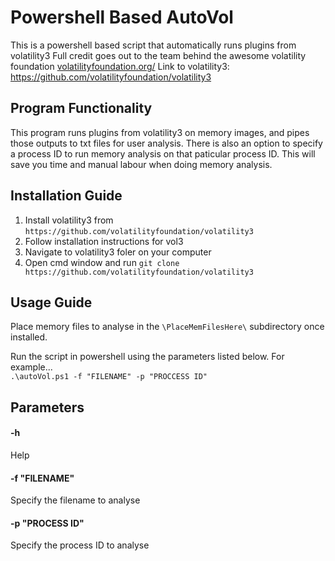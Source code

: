 # Powershell Based AutoVol
This is a powershell based script that automatically runs plugins from volatility3
Full credit goes out to the team behind the awesome volatility foundation [volatilityfoundation.org/](https://www.volatilityfoundation.org/)
Link to volatility3: https://github.com/volatilityfoundation/volatility3

## Program Functionality
This program runs plugins from volatility3 on memory images, and pipes those outputs to txt files for user analysis. There is also an option to specify a process ID to run memory analysis on that paticular process ID. This will save you time and manual labour when doing memory analysis.

## Installation Guide
1. Install volatility3 from `https://github.com/volatilityfoundation/volatility3`
2. Follow installation instructions for vol3
3. Navigate to volatility3 foler on your computer
4. Open cmd window and run 
``` git clone https://github.com/volatilityfoundation/volatility3 ```

## Usage Guide
Place memory files to analyse in the `\PlaceMemFilesHere\` subdirectory once installed. 

Run the script in powershell using the parameters listed below. For example... <br />
``` .\autoVol.ps1 -f "FILENAME" -p "PROCCESS ID" ```

## Parameters
#### -h
Help
#### -f "FILENAME"
Specify the filename to analyse
#### -p "PROCESS ID"
Specify the process ID to analyse
